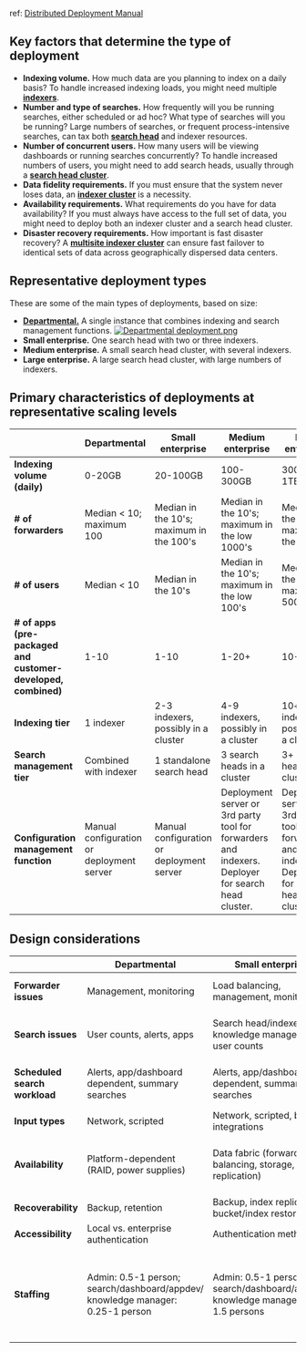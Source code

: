 ref: [Distributed Deployment Manual](https://docs.splunk.com/Documentation/Splunk/8.2.4/Deploy/Deploymentcharacteristics)
## Key factors that determine the type of deployment
- **Indexing volume.** How much data are you planning to index on a daily basis? To handle increased indexing loads, you might need multiple [**indexers**](https://docs.splunk.com/Splexicon:Indexer "Splexicon:Indexer").
- **Number and type of searches.** How frequently will you be running searches, either scheduled or ad hoc? What type of searches will you be running? Large numbers of searches, or frequent process-intensive searches, can tax both [**search head**](https://docs.splunk.com/Splexicon:Searchhead "Splexicon:Searchhead") and indexer resources.
- **Number of concurrent users.** How many users will be viewing dashboards or running searches concurrently? To handle increased numbers of users, you might need to add search heads, usually through a [**search head cluster**](https://docs.splunk.com/Splexicon:Searchheadcluster "Splexicon:Searchheadcluster").
- **Data fidelity requirements.** If you must ensure that the system never loses data, an [**indexer cluster**](https://docs.splunk.com/Splexicon:Indexercluster "Splexicon:Indexercluster") is a necessity.
- **Availability requirements.** What requirements do you have for data availability? If you must always have access to the full set of data, you might need to deploy both an indexer cluster and a search head cluster.
- **Disaster recovery requirements.** How important is fast disaster recovery? A [**multisite indexer cluster**](https://docs.splunk.com/Splexicon:Multisitecluster "Splexicon:Multisitecluster") can ensure fast failover to identical sets of data across geographically dispersed data centers.
## Representative deployment types

These are some of the main types of deployments, based on size:

- **[Departmental.](https://docs.splunk.com/Documentation/Splunk/9.4.0/Deploy/Singleindexer)** A single instance that combines indexing and search management functions.
  [![Departmental deployment.png](https://docs.splunk.com/images/thumb/c/ca/Departmental_deployment.png/700px-Departmental_deployment.png)](https://docs.splunk.com/File:Departmental_deployment.png)
- **Small enterprise.** One search head with two or three indexers.
- **Medium enterprise.** A small search head cluster, with several indexers.
- **Large enterprise.** A large search head cluster, with large numbers of indexers.
## Primary characteristics of deployments at representative scaling levels
|                                                               | Departmental                              | Small enterprise                          | Medium enterprise                                                                                  | Large enterprise                                                                                   |
| ------------------------------------------------------------- | ----------------------------------------- | ----------------------------------------- | -------------------------------------------------------------------------------------------------- | -------------------------------------------------------------------------------------------------- |
| **Indexing volume (daily)**                                   | 0-20GB                                    | 20-100GB                                  | 100-300GB                                                                                          | 300GB-1TB+                                                                                         |
| **# of forwarders**                                           | Median < 10; maximum 100                  | Median in the 10's; maximum in the 100's  | Median in the 10's; maximum in the low 1000's                                                      | Median in the 10's; maximum in the 1000's                                                          |
| **# of users**                                                | Median < 10                               | Median in the 10's                        | Median in the 10's; maximum in the low 100's                                                       | Median in the 10's; maximum 500+                                                                   |
| **# of apps (pre-packaged and customer-developed, combined)** | 1-10                                      | 1-10                                      | 1-20+                                                                                              | 10-50                                                                                              |
| **Indexing tier**                                             | 1 indexer                                 | 2-3 indexers, possibly in a cluster       | 4-9 indexers, possibly in a cluster                                                                | 10+ indexers, possibly in a cluster                                                                |
| **Search management tier**                                    | Combined with indexer                     | 1 standalone search head                  | 3 search heads in a cluster                                                                        | 3+ search heads in a cluster                                                                       |
| **Configuration management function**                         | Manual configuration or deployment server | Manual configuration or deployment server | Deployment server or 3rd party tool for forwarders and indexers. Deployer for search head cluster. | Deployment server or 3rd party tool for forwarders and indexers. Deployer for search head cluster. |
## Design considerations
| |Departmental|Small enterprise|Medium enterprise|Large enterprise|
|---|---|---|---|---|
|**Forwarder issues**|Management, monitoring|Load balancing, management, monitoring|Load balancing, management, monitoring, intermediate forwarders|Load balancing, management, monitoring, intermediate forwarders|
|**Search issues**|User counts, alerts, apps|Search head/indexer knowledge management, user counts|Search head/indexer knowledge management, user counts, search head clustering, job servers|Search head/indexer knowledge management, user counts, search head clustering, job servers|
|**Scheduled search workload**|Alerts, app/dashboard dependent, summary searches|Alerts, app/dashboard dependent, summary searches|Alerts, app/dashboard dependent, summary searches, job server|Alerts, app/dashboard dependent, summary searches, job server, API/SDK|
|**Input types**|Network, scripted|Network, scripted, batch, integrations|Network, scripted, batch, integrations|Network, scripted, batch, integrations|
|**Availability**|Platform-dependent (RAID, power supplies)|Data fabric (forwarder load balancing, storage, index replication)|User interface (search head clustering, load balancers); data fabric (forwarder load balancing, storage, index replication)|User interface (search head clustering, load balancers); data fabric (forwarder load balancing, storage, index replication)|
|**Recoverability**|Backup, retention|Backup, index replication, bucket/index restoration|Backup, index replication, bucket/index restoration|Backup, index replication, bucket/index restoration|
|**Accessibility**|Local vs. enterprise authentication|Authentication method|Authentication method|Authentication method|
|**Staffing**|Admin: 0.5-1 person; search/dashboard/appdev/ knowledge manager: 0.25-1 person|Admin: 0.5-1 person; search/dashboard/appdev/ knowledge manager: 0.5-1.5 persons|Admin/architect: 1-2 persons; knowledge manager: 0.5-2 persons; search/dashboard/appdev: 1-3 persons; program/project manager: 1 person|Admin: 2-4+ persons; architect: 1+ persons; knowledge manager: 2-5+ persons; search/dashboard/appdev: 2-6+ persons; program manager: 1 person; project manager: 0.5-2 persons|